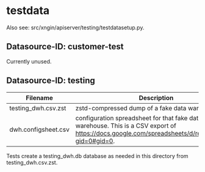 # testdata

Also see: src/xngin/apiserver/testing/testdatasetup.py.

## Datasource-ID: customer-test

Currently unused.

## Datasource-ID: testing

| Filename            | Description                                                                                                                                                                           |
| ------------------- | ------------------------------------------------------------------------------------------------------------------------------------------------------------------------------------- |
| testing_dwh.csv.zst | zstd-compressed dump of a fake data warehouse.                                                                                                                                        |
| dwh.configsheet.csv | configuration spreadsheet for that fake data warehouse. This is a CSV export of https://docs.google.com/spreadsheets/d/redacted/edit?gid=0#gid=0. |

Tests create a testing_dwh.db database as needed in this directory from testing_dwh.csv.zst.
